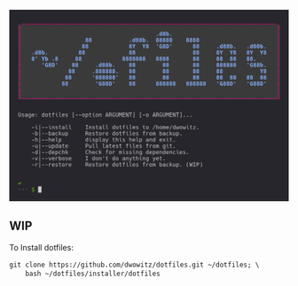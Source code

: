 <p align="center">
<img src="https://raw.githubusercontent.com/dwowitz/dotfiles/master/docs/dotshot.png" width="600">
</p>

## WIP

To Install dotfiles:
```shell
git clone https://github.com/dwowitz/dotfiles.git ~/dotfiles; \
    bash ~/dotfiles/installer/dotfiles
```
